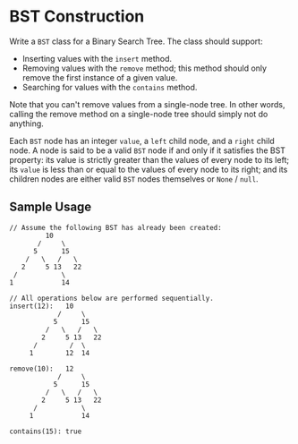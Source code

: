 # BST Construction
Write a ```BST``` class for a Binary Search Tree. The class should support:
- Inserting values with the ```insert``` method.
- Removing values with the ```remove``` method; this method should only remove the first instance of a given value.
- Searching for values with the ```contains``` method.

Note that you can't remove values from a single-node tree. In other words, calling the remove method on a single-node tree should simply not do anything.

Each ```BST``` node has an integer ```value```, a ```left``` child node, and a ```right``` child node. A node is said to be a valid ```BST``` node if and only if it satisfies the BST property: its value is strictly greater than the values of every node to its left; its ```value``` is less than or equal to the values of every node to its right; and its children nodes are either valid ```BST``` nodes themselves or ```None``` / ```null```.
## Sample Usage
```
// Assume the following BST has already been created:
         10
       /     \
      5      15
    /   \   /   \
   2     5 13   22
 /           \
1            14

// All operations below are performed sequentially.
insert(12):   10
            /     \
           5      15
         /   \   /   \
        2     5 13   22
      /        /  \
     1        12  14

remove(10):   12
            /     \
           5      15
         /   \   /   \
        2     5 13   22
      /           \
     1            14

contains(15): true
```
